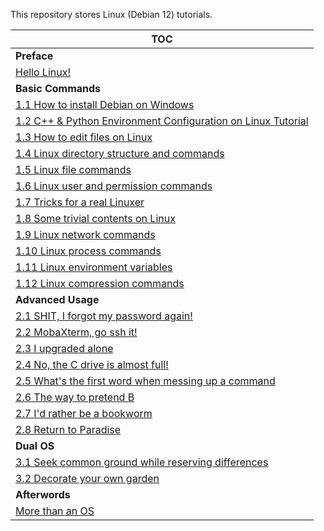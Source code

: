 This repository stores Linux (Debian 12) tutorials.

| TOC |
| --- |
| **Preface** |
| [Hello Linux!](/tutorials/Hello%20Linux!.md) |
| **Basic Commands** |
| [1.1 How to install Debian on Windows](/tutorials/1.1%20How%20to%20install%20Debian%20on%20Windows.md) |
| [1.2 C++ & Python Environment Configuration on Linux Tutorial](/tutorials/1.2%20C++%20&%20Python%20Environment%20Configuration%20on%20Linux%20Tutorial.md) |
| [1.3 How to edit files on Linux](/tutorials/1.3%20How%20to%20edit%20files%20on%20Linux.md) |
| [1.4 Linux directory structure and commands](/tutorials/1.4%20Linux%20directory%20structure%20and%20commands.md) |
| [1.5 Linux file commands](/tutorials/1.5%20Linux%20file%20commands.md) |
| [1.6 Linux user and permission commands](/tutorials/1.6%20Linux%20user%20and%20permission%20commands.md) |
| [1.7 Tricks for a real Linuxer](/tutorials/1.7%20Tricks%20for%20a%20real%20Linuxer.md) |
| [1.8 Some trivial contents on Linux](/tutorials/1.8%20Some%20trivial%20contents%20on%20Linux.md) |
| [1.9 Linux network commands](/tutorials/1.9%20Linux%20network%20commands.md) |
| [1.10 Linux process commands](/tutorials/1.10%20Linux%20process%20commands.md) |
| [1.11 Linux environment variables](/tutorials/1.11%20Linux%20environment%20variables.md) |
| [1.12 Linux compression commands](/tutorials/1.12%20Linux%20compression%20commands.md) |
| **Advanced Usage** |
| [2.1 SHIT, I forgot my password again!](/tutorials/2.1%20SHIT,%20I%20forgot%20my%20password%20again!.md) |
| [2.2 MobaXterm, go ssh it!](/tutorials/2.2%20MobaXterm,%20go%20ssh%20it!.md) |
| [2.3 I upgraded alone](/tutorials/2.3%20I%20upgraded%20alone.md) |
| [2.4 No, the C drive is almost full!](/tutorials/2.4%20No,%20the%20C%20drive%20is%20almost%20full!.md) |
| [2.5 What's the first word when messing up a command](/tutorials/2.5%20What's%20the%20first%20word%20when%20messing%20up%20a%20command.md) |
| [2.6 The way to pretend B](/tutorials/2.6%20The%20way%20to%20pretend%20B.md) |
| [2.7 I'd rather be a bookworm](/tutorials/2.7%20I'd%20rather%20be%20a%20bookworm.md) |
| [2.8 Return to Paradise](/tutorials/2.8%20Return%20to%20Paradise.md) |
| **Dual OS** |
| [3.1 Seek common ground while reserving differences](/tutorials/3.1%20Seek%20common%20ground%20while%20reserving%20differences.md) |
| [3.2 Decorate your own garden](/tutorials/3.2%20Decorate%20your%20own%20garden.md) |
| **Afterwords** |
| [More than an OS](/tutorials/More%20than%20an%20OS.md) |